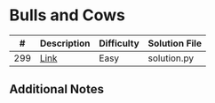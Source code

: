 # Bulls and Cows
|#|Description|Difficulty|Solution File|
|-|-|-|-|
|299|[Link](https://leetcode.com/problems/bulls-and-cows/)|Easy|solution.py|

## Additional Notes
